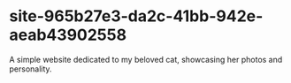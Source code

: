 # site-965b27e3-da2c-41bb-942e-aeab43902558
A simple website dedicated to my beloved cat, showcasing her photos and personality.
